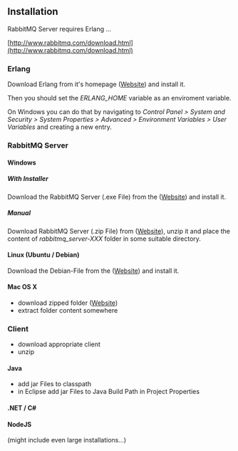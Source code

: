 ## Installation

RabbitMQ Server requires Erlang ...

[http://www.rabbitmq.com/download.html](http://www.rabbitmq.com/download.html)

### Erlang
Download Erlang from it's homepage ([Website](http://www.erlang.org/download.html)) and install it.

Then you should set the *ERLANG_HOME* variable as an enviroment variable.

On Windows you can do that by navigating to *Control Panel > System and Security > System Properties > Advanced > Environment Variables > User Variables* and creating a new entry.

### RabbitMQ Server

#### Windows

##### With Installer
Download the RabbitMQ Server (.exe File) from the ([Website](http://www.rabbitmq.com/install-windows.html)) and install it.

##### Manual
Download RabbitMQ Server (.zip File) from ([Website](http://www.rabbitmq.com/install-windows-manual.html)), unzip it and place the content of *rabbitmq_server-XXX* folder in some suitable directory.

#### Linux (Ubuntu / Debian)
Download the Debian-File from the ([Website](http://www.rabbitmq.com/install-debian.html)) and install it.

#### Mac OS X
- download zipped folder ([Website](http://www.rabbitmq.com/install-standalone-mac.html))
- extract folder content somewhere

### Client

- download appropriate client
- unzip

#### Java
- add jar Files to classpath
- in Eclipse add jar Files to Java Build Path in Project Properties

#### .NET / C#

#### NodeJS


(might include even large installations...)